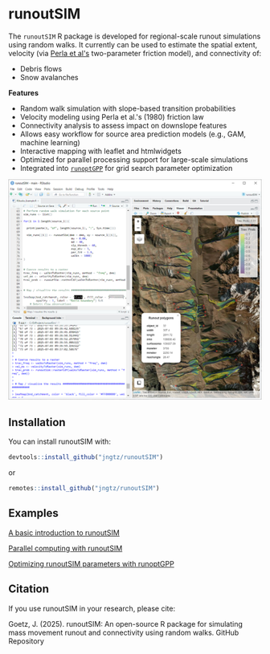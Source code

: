 # runoutSIM
The `runoutSIM` R package is developed for regional-scale runout simulations using random walks. It currently can be used to estimate the spatial extent, velocity (via [Perla et al's](https://www.cambridge.org/core/journals/journal-of-glaciology/article/twoparameter-model-of-snowavalanche-motion/B87923FFC6ADAF61B0079EEBCBD96F19) two-parameter friction model), and connectivity of:
* Debris flows
* Snow avalanches

**Features**
* Random walk simulation with slope-based transition probabilities
* Velocity modeling using Perla et al.'s (1980) friction law
* Connectivity analysis to assess impact on downslope features
* Allows easy workflow for source area prediction models (e.g., GAM, machine learning)
* Interactive mapping with leaflet and htmlwidgets
* Optimized for parallel processing support for large-scale simulations
* Integrated into [`runoptGPP`](https://github.com/jngtz/runoptGPP) for grid search parameter optimization

<img src="https://github.com/jngtz/runoutSIM/blob/main/Case_Study/Figures/RStudio_light.PNG" width="700">


## Installation

You can install runoutSIM with:

```r
devtools::install_github("jngtz/runoutSIM")
```
or 

```r
remotes::install_github("jngtz/runoutSIM")
```

## Examples

[A basic introduction to runoutSIM](https://jngtz.github.io/runoutSIM/articles/runoutSIM_basic_intro.html)

[Parallel computing with runoutSIM](https://jngtz.github.io/runoutSIM/articles/runoutSIM_parallelization.html)

[Optimizing runoutSIM parameters with runoptGPP](https://jngtz.github.io/runoutSIM/articles/runoutSIM_optimize_w_runoptGPP.html)


## Citation
If you use runoutSIM in your research, please cite: 

Goetz, J. (2025). runoutSIM: An open-source R package for simulating mass movement runout and connectivity using random walks. GitHub Repository

